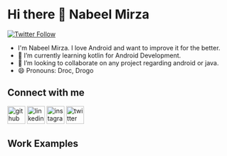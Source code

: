 # Hi there 👋 Nabeel Mirza

[![Twitter Follow](https://img.shields.io/twitter/follow/NabeelM08239730?color=1DA1F2&logo=twitter&style=for-the-badge)](https://twitter.com/intent/follow?original_referer=https%3A%2F%2Fgithub.com%NabeelM08239730&screen_name=codeSTACKr)

- I'm Nabeel Mirza. I love Android and want to improve it for the better.
- 🌱 I’m currently learning kotlin for Android Development.
- 👯 I’m looking to collaborate on any project regarding android or java.
- 😄 Pronouns: Droc, Drogo

## Connect with me

[<img src='https://cdn.jsdelivr.net/npm/simple-icons@3.0.1/icons/github.svg' alt='github' height='40'>](https://github.com/https://github.com/drocgoesongit)  [<img src='https://cdn.jsdelivr.net/npm/simple-icons@3.0.1/icons/linkedin.svg' alt='linkedin' height='40'>](https://www.linkedin.com/in/https://www.linkedin.com/in/nabeel-mirza-b72362207//)  [<img src='https://cdn.jsdelivr.net/npm/simple-icons@3.0.1/icons/instagram.svg' alt='instagram' height='40'>](https://www.instagram.com/https://www.instagram.com/mirza_nabeel_7//)  [<img src='https://cdn.jsdelivr.net/npm/simple-icons@3.0.1/icons/twitter.svg' alt='twitter' height='40'>](https://twitter.com/https://twitter.com/NabeelM08239730) 

## Work Examples



